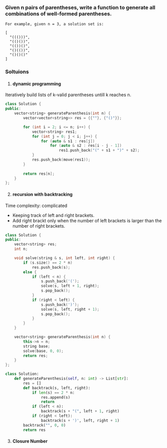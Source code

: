 ### Given n pairs of parentheses, write a function to generate all combinations of well-formed parentheses.

```
For example, given n = 3, a solution set is:

[
  "((()))",
  "(()())",
  "(())()",
  "()(())",
  "()()()"
]
```



### Soltuions

1. #### dynamic programming

Iteratively build lists of k-valid parentheses untill k reaches n.

```c++
class Solution {
public:
    vector<string> generateParenthesis(int n) {
        vector<vector<string>> res = {{""}, {"()"}};

        for (int i = 2; i <= n; i++) {
            vector<string> res1;
            for (int j = 0; j < i; j++) {
                for (auto & s1 : res[j])
                    for (auto & s2 : res[i - j - 1])
                        res1.push_back("(" + s1 + ")" + s2);
            }
            res.push_back(move(res1));
        }
        
        return res[n];
    }
};
```

2. #### recursion with backtracking

Time complexity: complicated

- Keeping track of left and right brackets.
- Add right brackt only when the number of left brackets is larger than the number of right brackets.

```c++
class Solution {
public:
    vector<string> res;
    int n;

    void solve(string & s, int left, int right) {
        if (s.size() == 2 * n)
            res.push_back(s);
        else {
            if (left < n) {
                s.push_back('(');
                solve(s, left + 1, right);
                s.pop_back();
            }
            if (right < left) {
                s.push_back(')');
                solve(s, left, right + 1);
                s.pop_back();
            }
        }
    }

    vector<string> generateParenthesis(int n) {
        this->n = n;
        string base;
        solve(base, 0, 0);
        return res;
    }
};
```

```python
class Solution:
    def generateParenthesis(self, n: int) -> List[str]:
        res = []
        def backtrack(s, left, right):
            if len(s) == 2 * n:
                res.append(s)
                return
            if (left < n):
                backtrack(s + "(", left + 1, right)
            if (right < left):
                backtrack(s + ')', left, right + 1)
        backtrack("", 0, 0)
        return res
```

3. #### Closure Number